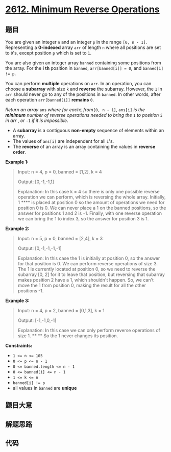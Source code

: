 # [2612. Minimum Reverse Operations](https://leetcode.com/problems/minimum-reverse-operations/)

## 题目

You are given an integer `n` and an integer `p` in the range `[0, n - 1]`.
Representing a **0-indexed** array `arr` of length `n` where all positions are
set to `0`'s, except position `p` which is set to `1`.

You are also given an integer array `banned` containing some positions from
the array. For the **i** **th** position in `banned`, `arr[banned[i]] = 0`,
and `banned[i] != p`.

You can perform **multiple** operations on `arr`. In an operation, you can
choose a **subarray** with size `k` and **reverse** the subarray. However, the
`1` in `arr` should never go to any of the positions in `banned`. In other
words, after each operation `arr[banned[i]]` **remains** `0`.

_Return an array_ `ans` _where_ _for each_`i` _from_`[0, n - 1]`, `ans[i]` _is
the **minimum** number of reverse operations needed to bring the_ `1` _to
position_ `i` _in arr_ , _or_ `-1` _if it is impossible_.

  * A **subarray** is a contiguous **non-empty** sequence of elements within an array.
  * The values of `ans[i]` are independent for all `i`'s.
  * The **reverse** of an array is an array containing the values in **reverse order**.



**Example 1:**

> Input: n = 4, p = 0, banned = [1,2], k = 4
> 
> Output: [0,-1,-1,1]
> 
> Explanation: In this case k = 4 so there is only one possible reverse operation we can perform, which is reversing the whole array. Initially, 1 **** is placed at position 0 so the amount of operations we need for position 0 is 0. We can never place a 1 on the banned positions, so the answer for positions 1 and 2 is -1. Finally, with one reverse operation we can bring the 1 to index 3, so the answer for position 3 is 1. 

**Example 2:**

> Input: n = 5, p = 0, banned = [2,4], k = 3
> 
> Output: [0,-1,-1,-1,-1]
> 
> Explanation: In this case the 1 is initially at position 0, so the answer for that position is 0. We can perform reverse operations of size 3. The 1 is currently located at position 0, so we need to reverse the subarray [0, 2] for it to leave that position, but reversing that subarray makes position 2 have a 1, which shouldn't happen. So, we can't move the 1 from position 0, making the result for all the other positions -1. 

**Example 3:**

> Input: n = 4, p = 2, banned = [0,1,3], k = 1
> 
> Output: [-1,-1,0,-1]
> 
> Explanation: In this case we can only perform reverse operations of size 1. ** ** So the 1 never changes its position.

**Constraints:**

  * `1 <= n <= 105`
  * `0 <= p <= n - 1`
  * `0 <= banned.length <= n - 1`
  * `0 <= banned[i] <= n - 1`
  * `1 <= k <= n `
  * `banned[i] != p`
  * all values in `banned` are **unique**  


## 题目大意

## 解题思路

## 代码

```javascript

```


